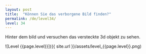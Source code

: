 ```yaml
---
layout: post
title:  "Können Sie das verborgene Bild finden?"
permalink: /de/level34/
level: 34
---
```

Hinter dem bild und versuchen das versteckte 3d objekt zu sehen.

![Level {{page.level}}]({{ site.url }}/assets/level_{{page.level}}.png)